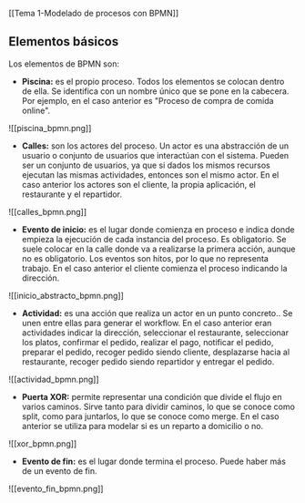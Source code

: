 [[Tema 1-Modelado de procesos con BPMN]]

## Elementos básicos
Los elementos de BPMN son:
+ **Piscina:** es el propio proceso. Todos los elementos se colocan dentro de ella. Se identifica con un nombre único que se pone en la cabecera. Por ejemplo, en el caso anterior es  "Proceso de compra de comida online".

![[piscina_bpmn.png]]

+ **Calles:** son los actores del proceso. Un actor es una abstracción de un usuario o conjunto de usuarios que interactúan con el sistema. Pueden ser un conjunto de usuarios, ya que si dados los mismos recursos ejecutan las mismas actividades, entonces son el mismo actor. En el caso anterior los actores son el cliente, la propia aplicación, el restaurante y el repartidor.

![[calles_bpmn.png]]

+ **Evento de inicio:** es el lugar donde comienza en proceso e indica donde empieza la ejecución de cada instancia del proceso. Es obligatorio. Se suele colocar en la calle donde va a realizarse la primera acción, aunque no es obligatorio. Los eventos son hitos, por lo que no representa trabajo. En el caso anterior el cliente comienza el proceso indicando la dirección.

![[inicio_abstracto_bpmn.png]]

+ **Actividad:** es una acción que realiza un actor en un punto concreto.. Se unen entre ellas para generar el workflow. En el caso anterior eran actividades indicar la dirección, seleccionar el restaurante, seleccionar los platos, confirmar el pedido, realizar el pago, notificar el pedido, preparar el pedido, recoger pedido siendo cliente, desplazarse hacia al restaurante, recoger pedido siendo repartidor y entregar el pedido.

![[actividad_bpmn.png]]

+ **Puerta XOR:** permite representar una condición que divide el flujo en varios caminos. Sirve tanto para dividir caminos, lo que se conoce como split, como para juntarlos, lo que se conoce como merge. En el caso anterior se utiliza para modelar si es un reparto a domicilio o no.

![[xor_bpmn.png]]

+ **Evento de fin:** es el lugar donde termina el proceso. Puede haber más de un evento de fin.

![[evento_fin_bpmn.png]]


